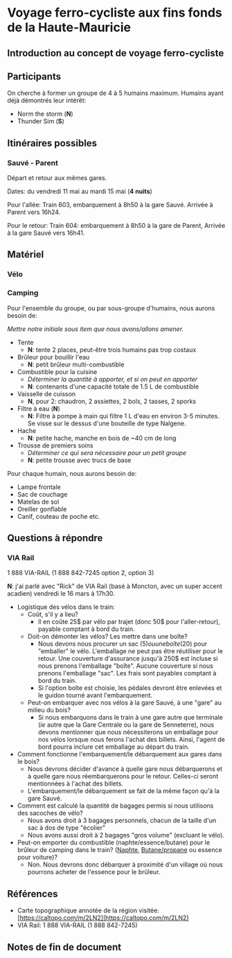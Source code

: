 # Voyage ferro-cycliste aux fins fonds de la Haute-Mauricie

## Introduction au concept de voyage ferro-cycliste

## Participants

On cherche à former un groupe de 4 à 5 humains maximum. Humains ayant déjà démontrés leur intérêt:

* Norm the storm (**N**)
* Thunder Sim (**S**)

## Itinéraires possibles

### Sauvé - Parent

Départ et retour aux mêmes gares.

Dates: du vendredi 11 mai au mardi 15 mai (**4 nuits**)

Pour l'allée: Train 603, embarquement à 8h50 à la gare Sauvé. Arrivée à Parent vers 16h24.

Pour le retour: Train 604: embarquement à 8h50 à la gare de Parent, Arrivée à la gare Sauvé vers 16h41.

## Matériel

### Vélo

### Camping

Pour l'ensemble du groupe, ou par sous-groupe d'humains, nous aurons besoin de:

*Mettre notre initiale sous item que nous avons/allons amener.*

* Tente
    * **N**: tente 2 places, peut-être trois humains pas trop costaux
* Brûleur pour bouillir l'eau
    * **N**: petit brûleur multi-combustible
* Combustible pour la cuisine
    * *Déterminer la quantité à apporter, et si on peut en apporter*
    * **N**: contenants d'une capacité totale de 1.5 L de combustible
* Vaisselle de cuisson
    * **N**, pour 2: chaudron, 2 assiettes, 2 bols, 2 tasses, 2 sporks
* Filtre à eau (**N**)
    * **N**: Filtre à pompe à main qui filtre 1 L d'eau en environ 3-5 minutes. Se visse sur le dessus d'une bouteille de type Nalgene.
* Hache
    * **N**: petite hache, manche en bois de ~40 cm de long
* Trousse de premiers soins
    * *Déterminer ce qui sera nécessaire pour un petit groupe*
    * **N**: petite trousse avec trucs de base

Pour chaque humain, nous aurons besoin de:

* Lampe frontale
* Sac de couchage
* Matelas de sol
* Oreiller gonflable
* Canif, couteau de poche etc.

## Questions à répondre

### VIA Rail

1 888 VIA-RAIL (1 888 842-7245 option 2, option 3)

**N**: j'ai parlé avec "Rick" de VIA Rail (basé à Moncton, avec un super accent acadien) vendredi le 16 mars à 17h30.

* Logistique des vélos dans le train:
    * Coût, s'il y a lieu?
        * Il en coûte 25$ par vélo par trajet (donc 50$ pour l'aller-retour), payable comptant à bord du train.
    * Doit-on démonter les vélos? Les mettre dans une boîte?
        * Nous devons nous procurer un sac (5$) ou une boîte (20$) pour "emballer" le vélo. L'emballage ne peut pas être réutiliser pour le retour. Une couverture d'assurance jusqu'à 250$ est incluse si nous prenons l'emballage "boîte". Aucune couverture si nous prenons l'emballage "sac". Les frais sont payables comptant à bord du train.
        * Si l'option boîte est choisie, les pédales devront être enlevées et le guidon tourné avant l'embarquement.
    * Peut-on embarquer avec nos vélos à la gare Sauvé, à une "gare" au milieu du bois?
        * Si nous embarquons dans le train à une gare autre que terminale (*ie* autre que la Gare Centrale ou la gare de Senneterre), nous devons mentionner que nous nécessiterons un emballage pour nos vélos lorsque nous ferons l'achat des billets. Ainsi, l'agent de bord pourra inclure cet emballage au départ du train.
* Comment fonctionne l'embarquement/le débarquement aux gares dans le bois?
    * Nous devrons décider d'avance à quelle gare nous débarquerons et à quelle gare nous réembarquerons pour le retour. Celles-ci seront mentionnées à l'achat des billets.
    * L'embarquement/le débarquement se fait de la même façon qu'à la gare Sauvé.
* Comment est calculé la quantité de bagages permis si nous utilisons des sacoches de vélo?
    * Nous avons droit à 3 bagages personnels, chacun de la taille d'un sac à dos de type "écolier"
    * Nous avons aussi droit à 2 bagages "gros volume" (excluant le vélo).
* Peut-on emporter du combustible (naphte/essence/butane) pour le brûleur de camping dans le train? ([Naphte](http://www.canadiantire.ca/fr/pdp/coleman-fuel-naphtha-0760044p.html), [Butane/propane](https://www.mec.ca/fr/product/4010-932/Cartouche-de-butane-propane-450) ou essence pour voiture)?
    * Non. Nous devrons donc débarquer à proximité d'un village où nous pourrons acheter de l'essence pour le brûleur.

## Références

* Carte topographique annotée de la région visitée: [https://caltopo.com/m/2LN2](https://caltopo.com/m/2LN2)
* VIA Rail: 1 888 VIA-RAIL (1 888 842-7245)

## Notes de fin de document

